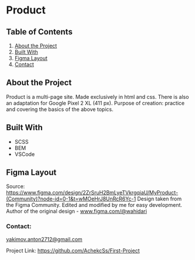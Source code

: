 # Product

## Table of Contents
1. [About the Project](#about-the-project)
2. [Built With](#built-with)
3. [Figma Layout](#figma-layout)
4. [Contact](#contact)

## About the Project

Product is a multi-page site. Made exclusively in html and css. There is also an adaptation for Google Pixel 2 XL (411 px). Purpose of creation: practice and covering the basics of the above topics.

## Built With

- SCSS
- BEM
- VSCode

## Figma Layout

Source: https://www.figma.com/design/2ZrSruH2BmLyeTVkrgqiaU/MyProduct-(Community)?node-id=0-1&t=wMOeHrJ8UnRcR6Yc-1
Design taken from the Figma Community. Edited and modified by me for easy development.
Author of the original design - www.figma.com/@wahidari

### Contact:
yakimov.anton2712@gmail.com

Project Link: https://github.com/AchekcSs/First-Project
